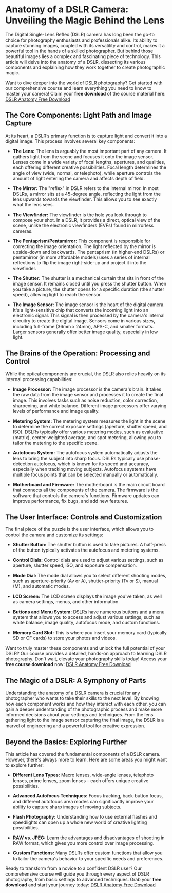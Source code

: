 # Anatomy of a DSLR Camera: Unveiling the Magic Behind the Lens

The Digital Single-Lens Reflex (DSLR) camera has long been the go-to choice for photography enthusiasts and professionals alike. Its ability to capture stunning images, coupled with its versatility and control, makes it a powerful tool in the hands of a skilled photographer. But behind those beautiful images lies a complex and fascinating piece of technology. This article will delve into the anatomy of a DSLR, dissecting its various components and explaining how they work together to create photographic magic.

Want to dive deeper into the world of DSLR photography? Get started with our comprehensive course and learn everything you need to know to master your camera! Claim your **free download** of the course material here: [DSLR Anatomy Free Download](https://udemywork.com/anatomy-of-a-dslr-camera)

## The Core Components: Light Path and Image Capture

At its heart, a DSLR’s primary function is to capture light and convert it into a digital image. This process involves several key components:

*   **The Lens:** The lens is arguably the most important part of any camera. It gathers light from the scene and focuses it onto the image sensor. Lenses come in a wide variety of focal lengths, apertures, and qualities, each offering different creative possibilities. Focal length determines the angle of view (wide, normal, or telephoto), while aperture controls the amount of light entering the camera and affects depth of field.

*   **The Mirror:** The "reflex" in DSLR refers to the internal mirror. In most DSLRs, a mirror sits at a 45-degree angle, reflecting the light from the lens upwards towards the viewfinder. This allows you to see exactly what the lens sees.

*   **The Viewfinder:** The viewfinder is the hole you look through to compose your shot. In a DSLR, it provides a direct, optical view of the scene, unlike the electronic viewfinders (EVFs) found in mirrorless cameras.

*   **The Pentaprism/Pentamirror:** This component is responsible for correcting the image orientation. The light reflected by the mirror is upside-down and backwards. The pentaprism (in higher-end DSLRs) or pentamirror (in more affordable models) uses a series of internal reflections to flip the image right-side-up and project it into the viewfinder.

*   **The Shutter:** The shutter is a mechanical curtain that sits in front of the image sensor. It remains closed until you press the shutter button. When you take a picture, the shutter opens for a specific duration (the shutter speed), allowing light to reach the sensor.

*   **The Image Sensor:** The image sensor is the heart of the digital camera. It's a light-sensitive chip that converts the incoming light into an electronic signal. This signal is then processed by the camera's internal circuitry to create the digital image. Sensors come in various sizes, including full-frame (36mm x 24mm), APS-C, and smaller formats. Larger sensors generally offer better image quality, especially in low light.

## The Brains of the Operation: Processing and Control

While the optical components are crucial, the DSLR also relies heavily on its internal processing capabilities:

*   **Image Processor:** The image processor is the camera's brain. It takes the raw data from the image sensor and processes it to create the final image. This involves tasks such as noise reduction, color correction, sharpening, and white balance. Different image processors offer varying levels of performance and image quality.

*   **Metering System:** The metering system measures the light in the scene to determine the correct exposure settings (aperture, shutter speed, and ISO). DSLRs typically offer various metering modes, such as evaluative (matrix), center-weighted average, and spot metering, allowing you to tailor the metering to the specific scene.

*   **Autofocus System:** The autofocus system automatically adjusts the lens to bring the subject into sharp focus. DSLRs typically use phase-detection autofocus, which is known for its speed and accuracy, especially when tracking moving subjects. Autofocus systems have multiple focus points that can be selected manually or automatically.

*   **Motherboard and Firmware:** The motherboard is the main circuit board that connects all the components of the camera. The firmware is the software that controls the camera's functions. Firmware updates can improve performance, fix bugs, and add new features.

## The User Interface: Controls and Customization

The final piece of the puzzle is the user interface, which allows you to control the camera and customize its settings:

*   **Shutter Button:** The shutter button is used to take pictures. A half-press of the button typically activates the autofocus and metering systems.

*   **Control Dials:** Control dials are used to adjust various settings, such as aperture, shutter speed, ISO, and exposure compensation.

*   **Mode Dial:** The mode dial allows you to select different shooting modes, such as aperture-priority (Av or A), shutter-priority (Tv or S), manual (M), and automatic modes.

*   **LCD Screen:** The LCD screen displays the image you've taken, as well as camera settings, menus, and other information.

*   **Buttons and Menu System:** DSLRs have numerous buttons and a menu system that allows you to access and adjust various settings, such as white balance, image quality, autofocus mode, and custom functions.

*   **Memory Card Slot:** This is where you insert your memory card (typically SD or CF cards) to store your photos and videos.

Want to truly master these components and unlock the full potential of your DSLR? Our course provides a detailed, hands-on approach to learning DSLR photography. Don't wait, elevate your photography skills today! Access your **free course download** now: [DSLR Anatomy Free Download](https://udemywork.com/anatomy-of-a-dslr-camera)

## The Magic of a DSLR: A Symphony of Parts

Understanding the anatomy of a DSLR camera is crucial for any photographer who wants to take their skills to the next level. By knowing how each component works and how they interact with each other, you can gain a deeper understanding of the photographic process and make more informed decisions about your settings and techniques. From the lens gathering light to the image sensor capturing the final image, the DSLR is a marvel of engineering and a powerful tool for creative expression.

## Beyond the Basics: Exploring Further

This article has covered the fundamental components of a DSLR camera. However, there's always more to learn. Here are some areas you might want to explore further:

*   **Different Lens Types:** Macro lenses, wide-angle lenses, telephoto lenses, prime lenses, zoom lenses – each offers unique creative possibilities.

*   **Advanced Autofocus Techniques:** Focus tracking, back-button focus, and different autofocus area modes can significantly improve your ability to capture sharp images of moving subjects.

*   **Flash Photography:** Understanding how to use external flashes and speedlights can open up a whole new world of creative lighting possibilities.

*   **RAW vs. JPEG:** Learn the advantages and disadvantages of shooting in RAW format, which gives you more control over image processing.

*   **Custom Functions:** Many DSLRs offer custom functions that allow you to tailor the camera's behavior to your specific needs and preferences.

Ready to transform from a novice to a confident DSLR user? Our comprehensive course will guide you through every aspect of DSLR photography, from basic settings to advanced techniques. Grab your **free download** and start your journey today: [DSLR Anatomy Free Download](https://udemywork.com/anatomy-of-a-dslr-camera)
